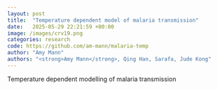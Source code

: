 ```yaml
---
layout: post
title:  "Temperature dependent model of malaria transmission"
date:   2025-05-29 22:21:59 +00:00
image: /images/crv19.png
categories: research
code: https://github.com/am-mann/malaria-temp
author: "Amy Mann"
authors: "<strong>Amy Mann</strong>, Qing Han, Sarafa, Jude Kong"
---
```


Temperature dependent modelling of malaria transmission
